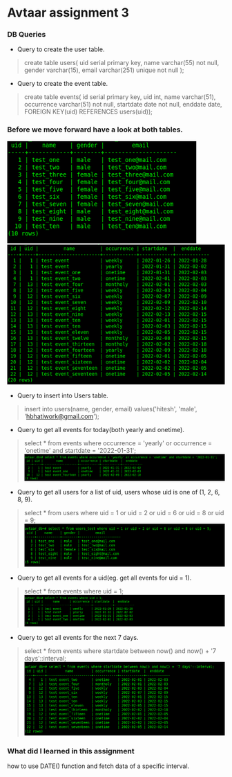 # Avtaar assignment 3

### DB Queries

- Query to create the user table.

> create table users(
	uid serial primary key,
	name varchar(55) not null,
	gender varchar(15),
	email varchar(251) unique not null
	);

- Query to create the event table.

> create table events(
	id serial primary key,
	uid int,
	name varchar(51),
	occurrence varchar(51) not null,
	startdate date not null,
	enddate date,
	FOREIGN KEY(uid)
	REFERENCES users(uid));

### Before we move forward have a look at both tables.

![users table](./screenshot/screenshot_users.png)
![events table](./screenshot/screenshot_events.png)

- Query to insert into Users table.

> insert into users(name, gender, email) values('hitesh', 'male', 'hbhatiwork@gmail.com');

- Query to get all events for today(both yearly and onetime).

> select * from events where occurrence = 'yearly' or occurrence = 'onetime' and startdate = '2022-01-31';
![screenshot one](./screenshot/screenshot_one.png)

- Query to get all users for a list of uid, users whose uid is one of (1, 2, 6, 8, 9).

> select * from users where uid = 1 or uid = 2 or uid = 6 or uid = 8 or uid = 9;
![screenshot two](./screenshot/screenshot_two.png)

- Query to get all events for a uid(eg. get all events for uid = 1).

> select * from events where uid = 1;
![screenshot three](./screenshot/screenshot_three.png)

- Query to get all events for the next 7 days.

> select * from events where startdate between now() and now() + '7 days'::interval;
![screenshot four](./screenshot/screenshot_four.png)

### What did I learned in this assignment

how to use DATE() function and fetch data of a specific interval.